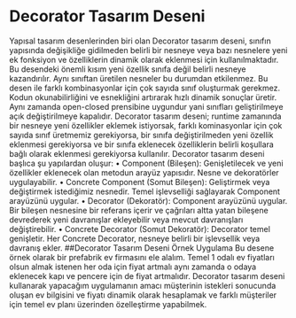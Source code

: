 ﻿# Decorator Tasarım Deseni
Yapısal tasarım desenlerinden biri olan Decorator tasarım deseni, sınıfın yapısında değişikliğe gidilmeden belirli bir nesneye veya bazı nesnelere yeni ek fonksiyon ve özelliklerin dinamik olarak eklenmesi için kullanılmaktadır. Bu desendeki önemli kısım yeni özellik sınıfa değil belirli nesneye kazandırılır.  Aynı sınıftan üretilen nesneler bu durumdan etkilenmez. Bu desen ile farklı kombinasyonlar için çok sayıda sınıf oluşturmak gerekmez. Kodun okunabilirliğini ve esnekliğini artırarak hızlı dinamik sonuçlar üretir. Aynı zamanda open-closed prensibine uygundur yani sınıfları geliştirilmeye açık değiştirilmeye kapalıdır. 
Decorator tasarım deseni; runtime zamanında bir nesneye yeni özellikler eklemek istiyorsak, farklı kominasyonlar için çok sayıda sınıf üretmemiz gerekiyorsa, bir sınıfa değiştirilmeden yeni özellik eklenmesi gerekiyorsa ve bir sınıfa eklenecek özelliklerin belirli koşullara bağlı olarak eklenmesi gerekiyorsa kullanılır. 
Decorator tasarım deseni başlıca şu yapılardan oluşur:
•	Component (Bileşen): Genişletilecek ve yeni özellikler eklenecek olan metodun arayüz yapısıdır. Nesne ve dekoratörler uygulayabilir. 
•	Concrete Component (Somut Bileşen): Geliştirmek veya değiştirmek istediğimiz nesnedir. Temel işlevselliği sağlayarak Component arayüzünü uygular.
•	Decorator (Dekoratör): Component arayüzünü uygular. Bir bileşen nesnesine bir referans içerir ve çağrıları altta yatan bileşene devrederek yeni davranışlar ekleyebilir veya mevcut davranışları değiştirebilir. 
•	Concrete Decorator (Somut Dekoratör): Decorator temel genişletir. Her Concrete Decorator, nesneye belirli bir işlevsellik veya davranış ekler. 
##Decorator Tasarım Deseni Örnek Uygulama
Bu desene örnek olarak bir prefabrik ev firmasını ele alalım. Temel 1 odalı ev fiyatları olsun almak istenen her oda için fiyat artmalı aynı zamanda o odaya eklenecek kapı ve pencere için de fiyat artmalıdır. Decorator tasarım deseni kullanarak yapacağım uygulamanın amacı müşterinin istekleri sonucunda oluşan ev bilgisini ve fiyatı dinamik olarak hesaplamak ve farklı müşteriler için temel ev planı üzerinden özelleştirme yapabilmek. 
